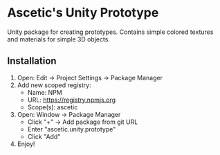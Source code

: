 # Ascetic's Unity Prototype

Unity package for creating prototypes. Contains simple colored textures and materials for simple 3D objects.

## Installation

1. Open: Edit -> Project Settings -> Package Manager
2. Add new scoped registry:
	* Name: NPM
	* URL: https://registry.npmjs.org
	* Scope(s): ascetic
3. Open: Window -> Package Manager
	* Click "+" -> Add package from git URL
	* Enter "ascetic.unity.prototype"
	* Click "Add"
4. Enjoy!